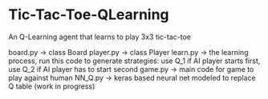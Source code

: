 # Tic-Tac-Toe-QLearning
An Q-Learning agent that learns to play 3x3 tic-tac-toe 

board.py -> class Board
player.py -> class Player
learn.py -> the learning process, run this code to generate strategies: use Q_1 if AI player starts first, use Q_2 if AI player has to start second
game.py -> main code for game to play against human
NN_Q.py -> keras based neural net modeled to replace Q table (work in progress)
